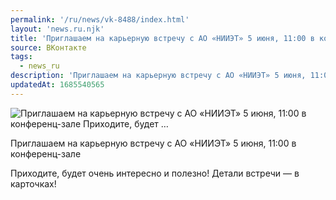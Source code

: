 ```yaml
---
permalink: '/ru/news/vk-8488/index.html'
layout: 'news.ru.njk'
title: 'Приглашаем на карьерную встречу с АО «НИИЭТ» 5 июня, 11:00 в конференц-зале Приходите, будет …'
source: ВКонтакте
tags:
  - news_ru
description: 'Приглашаем на карьерную встречу с АО «НИИЭТ» 5 июня, 11:00 в конференц-зале Приходите, будет …'
updatedAt: 1685540565
---
```

![Приглашаем на карьерную встречу с АО «НИИЭТ» 5 июня, 11:00 в конференц-зале Приходите, будет …](https://sun1-26.userapi.com/impg/e5_zg48UG8dbta6IiLGkq1VYJETtK9zIQSLLJQ/w9rXt62Spbw.jpg?size=510x510&quality=95&sign=ad4adfa387fd587a8a85ffa07477ef1a&c_uniq_tag=lg_iwjt8RijQd8CsWN8Q6rsujT5iV7xvLsZUMmdnC1U&type=album)

Приглашаем на карьерную встречу с АО «НИИЭТ» 5 июня, 11:00 в конференц-зале

Приходите, будет очень интересно и полезно! Детали встречи — в карточках!
